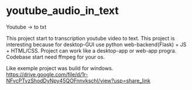 # youtube_audio_in_text
Youtube -> to txt


This project start to transcription youtube video to text. 
This project is interesting because for desktop-GUI use python web-backend(Flask) + JS + HTML/CSS.
Project can work like a desktop-app or web-app progra. 
Codebase start need ffmpeg for your os. 

Like exemple project was build for windows. 
https://drive.google.com/file/d/1r-NFvcPTvzShodDyNpy45QOFnnvkschI/view?usp=share_link
